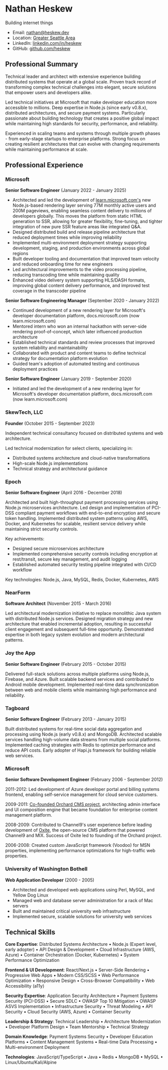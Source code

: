 # Nathan Heskew

Building internet things

- Email: [nathan@heskew.dev](mailto:nathan@heskew.dev)
- Location: [Greater Seattle Area](https://www.google.com/maps/place/Seattle+Metropolitan+Area,+WA/@47.5061384,-123.1988914,538045m/data=!3m2!1e3!4b1!4m6!3m5!1s0x54907b72dfbd79f3:0x35b57dcd99e57e0e!8m2!3d47.6061031!4d-122.3320534!16zL20vMDM3MHZ5)
- LinkedIn: [linkedin.com/in/heskew](https://linkedin.com/in/heskew)
- GitHub: [github.com/heskew](https://github.com/heskew)

## Professional Summary

Technical leader and architect with extensive experience building distributed systems that operate at a global scale. Proven track record of transforming complex technical challenges into elegant, secure solutions that empower users and developers alike. 

Led technical initiatives at Microsoft that make developer education more accessible to millions. Deep expertise in Node.js (since early v0.8.x), distributed architectures, and secure payment systems. Particularly passionate about building technology that creates a positive global impact while maintaining high standards for security, performance, and reliability.

Experienced in scaling teams and systems through multiple growth phases - from early-stage startups to enterprise platforms. Strong focus on creating resilient architectures that can evolve with changing requirements while maintaining performance at scale.

## Professional Experience

### Microsoft

**Senior Software Engineer** (January 2022 - January 2025)

- Architected and led the development of [learn.microsoft.com's](https://learn.microsoft.com/) new Node.js-based rendering layer serving 77M monthly active users and 200M pageviews, enabling seamless content delivery to millions of developers globally. This moves the platform from static HTML generation to SSR, allowing for greater flexibility, fine-tuning, and tighter integration of new pure SSR feature areas like integrated Q&A.
- Designed distributed build and release pipeline architecture that reduced deployment times while improving reliability
- Implemented multi-environment deployment strategy supporting development, staging, and production environments across global regions
- Built developer tooling and documentation that improved team velocity and reduced onboarding time for new engineers
- Led architectural improvements to the video processing pipeline, reducing transcoding time while maintaining quality
- Enhanced video delivery system supporting HLS/DASH formats, improving global content delivery performance, and improved test coverage in the transcoder pipeline

**Senior Software Engineering Manager** (September 2020 - January 2022)

- Continued development of a new rendering layer for Microsoft's developer documentation platform, docs.microsoft.com (now learn.microsoft.com)
- Mentored intern who won an internal hackathon with server-side rendering proof-of-concept, which later influenced production architecture
- Established technical standards and review processes that improved system reliability and maintainability
- Collaborated with product and content teams to define technical strategy for documentation platform evolution
- Guided team's adoption of automated testing and continuous deployment practices

**Senior Software Engineer** (January 2019 - September 2020)

- Initiated and led the development of a new rendering layer for Microsoft's developer documentation platform, docs.microsoft.com (now learn.microsoft.com)

### SkewTech, LLC

**Founder** (October 2015 - September 2023)

Independent technical consultancy focused on distributed systems and web architecture.

Led technical modernization for select clients, specializing in:
- Distributed systems architecture and cloud-native transformations
- High-scale Node.js implementations
- Technical strategy and architectural guidance

### Epoch

**Senior Software Engineer** (April 2016 - December 2018)

Architected and built high-throughput payment processing services using Node.js microservices architecture. Led design and implementation of PCI-DSS compliant payment workflows with end-to-end encryption and secure token handling. Implemented distributed system patterns using AWS, Docker, and Kubernetes for scalable, resilient service delivery while maintaining strict security controls.

Key achievements:
- Designed secure microservices architecture
- Implemented comprehensive security controls including encryption at rest/transit, secure key management, and audit logging
- Established automated security testing pipeline integrated with CI/CD workflow

Key technologies: Node.js, Java, MySQL, Redis, Docker, Kubernetes, AWS

### NearForm

**Software Architect** (November 2015 - March 2016)

Led architectural modernization initiative to replace monolithic Java system with distributed Node.js services. Designed migration strategy and new architecture that enabled incremental adoption, resulting in successful client engagement and subsequent full-time opportunity. Demonstrated expertise in both legacy system evolution and modern architectural patterns.

### Joy the App

**Senior Software Engineer** (February 2015 - October 2015)

Delivered full-stack solutions across multiple platforms using Node.js, Firebase, and Azure. Built scalable backend services and contributed to Android mobile development. Implemented real-time data synchronization between web and mobile clients while maintaining high performance and reliability.

### Tagboard

**Senior Software Engineer** (February 2013 - January 2015)

Built distributed systems for real-time social data aggregation and processing using Node.js (early v0.8.x) and MongoDB. Architected scalable services handling high-volume data streams from multiple social platforms. Implemented caching strategies with Redis to optimize performance and reduce API costs. Early adopter of Hapi.js framework for building reliable web services.

### Microsoft

**Senior Software Development Engineer** (February 2006 - September 2012)

2011-2012: Led development of Azure developer portal and billing systems frontend, enabling self-service management for cloud service customers.

2009-2011: [Co-founded Orchard CMS project](https://docs.orchardcore.net/projects/O1/en/latest/Documentation/Frequently-asked-questions/#what-about-oxite-arent-they-building-a-cms-application-too-how-does-oxite-relate-to-the-orchard-effort), architecting admin interface and UI composition engine that became foundation for enterprise content management platform.

2008-2009: Contributed to Channel9's user experience before leading development of [Oxite](https://arstechnica.com/information-technology/2008/12/microsoft-releases-open-source-cms-oxite-to-developers/), the open-source CMS platform that powered Channel9 and MIX. Success of Oxite led to founding of the Orchard project.

2006-2008: Created custom JavaScript framework (Voodoo) for MSN properties, implementing performance optimizations for high-traffic web properties.

### University of Washington Bothell

**Web Application Developer** (2000 - 2005)

- Architected and developed web applications using Perl, MySQL, and Yellow Dog Linux
- Managed web and database server administration for a rack of Mac servers
- Built and maintained critical university web infrastructure
- Implemented secure, scalable solutions for university web services

## Technical Skills

**Core Expertise**: Distributed Systems Architecture • Node.js (Expert level, early adopter) • API Design & Development • Cloud Infrastructure (AWS, Azure) • Container Orchestration (Docker, Kubernetes) • System Performance Optimization

**Frontend & UI Development**: React/Next.js • Server-Side Rendering • Progressive Web Apps • Modern CSS/SCSS • Web Performance Optimization • Responsive Design • Cross-Browser Compatibility • Web Accessibility (a11y)

**Security Expertise**: Application Security Architecture • Payment Systems Security (PCI-DSS) • Secure SDLC • OWASP Top 10 Mitigation • OWASP ASVS Implementation • Infrastructure Security • Threat Modeling • API Security • Cloud Security (AWS, Azure) • Container Security

**Leadership & Strategy**: Technical Leadership • Architecture Modernization • Developer Platform Design • Team Mentorship • Technical Strategy

**Domain Knowledge**: Payment Systems Security • Developer Education Platforms • Content Management Systems • Real-time Data Processing • Multi-environment Deployment

**Technologies**: JavaScript/TypeScript • Java • Redis • MongoDB • MySQL • Linux/Ubuntu/Kali/Alpine